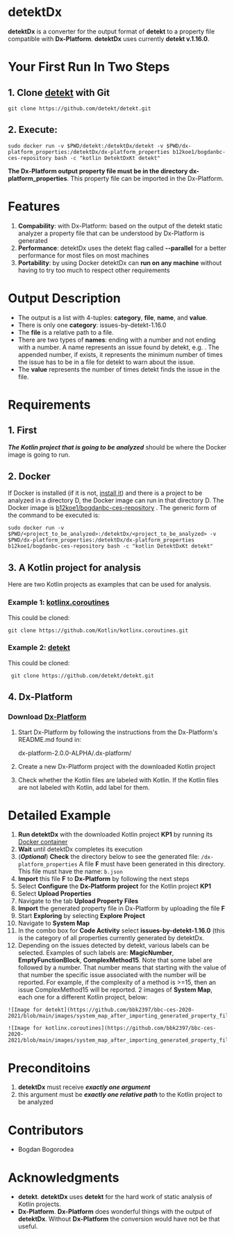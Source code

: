 

# detektDx
  **detektDx** is a converter for the output format of **detekt** to a property file compatible with **Dx-Platform**. **detektDx** uses currently **detekt v.1.16.0**.

# Your First Run In Two Steps
## 1. Clone [detekt](https://github.com/detekt/detekt) with Git

    git clone https://github.com/detekt/detekt.git
## 2. Execute:
    sudo docker run -v $PWD/detekt:/detektDx/detekt -v $PWD/dx-platform_properties:/detektDx/dx-platform_properties b12koe1/bogdanbc-ces-repository bash -c "kotlin DetektDxKt detekt"
 **The Dx-Platform output property file must be in the directory dx-platform_properties**. This property file can be imported in the Dx-Platform.

# Features
 1. **Compability**: with Dx-Platform: based on the output of the detekt static analyzer a property file that can be understood by Dx-Platform is generated
 2. **Performance**: detektDx uses the detekt flag called **--parallel** for a better performance for most files on most machines
 3. **Portability**: by using Docker detektDx can **run on any machine** without having to try too much to respect other requirements

# Output Description
* The output is a list with 4-tuples: **category**, **file**, **name**, and **value**.
* There is only one **category**: issues-by-detekt-1.16.0
* The **file** is a relative path to a file.
* There are two types of **names**: ending with a number and not ending with a number. A name represents an issue found by detekt, e.g. . The appended number, if exists, it represents the minimum number of times the issue has to be in a file for detekt to warn about the issue.
* The **value** represents the number of times detekt finds the issue in the file.

# Requirements
 ## 1. First
 ***The Kotlin project that is going to be analyzed*** should be where the Docker image is going to run.
 ## 2. **Docker**
 If Docker is installed (if it is not, [install it](https://www.docker.com/get-started)) and there is a project to be analyzed in a directory D, the Docker image can run in that directory D. The Docker image is [b12koe1/bogdanbc-ces-repository](https://hub.docker.com/r/b12koe1/bogdanbc-ces-repository) . The generic form of the command to be executed is:

    sudo docker run -v $PWD/<project_to_be_analyzed>:/detektDx/<project_to_be_analyzed> -v $PWD/dx-platform_properties:/detektDx/dx-platform_properties b12koe1/bogdanbc-ces-repository bash -c "kotlin DetektDxKt detekt"

## 3. A Kotlin project for analysis
Here are two Kotlin projects as examples that can be used for analysis.

### Example 1: [kotlinx.coroutines](https://github.com/Kotlin/kotlinx.coroutines)
  This could be cloned:

    git clone https://github.com/Kotlin/kotlinx.coroutines.git
### Example 2: [detekt](https://github.com/detekt/detekt)
  This could be cloned:

     git clone https://github.com/detekt/detekt.git
## 4. Dx-Platform
### Download [Dx-Platform](https://drive.google.com/file/d/1bC4ZJ_RVcGJezAHZ45AIF8UKAh3gG3NY/view)


 1. Start Dx-Platform by following the instructions from the Dx-Platform's README.md found in:

    dx-platform-2.0.0-ALPHA/.dx-platform/

 2. Create a new Dx-Platform project with the downloaded Kotlin project
 3. Check whether the Kotlin files are labeled with Kotlin. If the Kotlin files are not labeled with Kotlin, add label for them.

# Detailed Example

 1. **Run detektDx** with the downloaded Kotlin project **KP1** by running its [Docker container](https://hub.docker.com/r/b12koe1/bogdanbc-ces-repository)
 2. **Wait** until detektDx completes its execution
 3. (***Optional***) **Check** the directory below to see the generated file:
    `/dx-platform_properties`
    A file **F** must have been generated in this directory. This file must have the name:
    `b.json`
 4. **Import** this file **F** to **Dx-Platform** by following the next steps
 5. Select **Configure** the **Dx-Platform project** for the Kotlin project **KP1**
 6. Select **Upload Properties**
 7. Navigate to the tab **Upload Property Files**
 8. **Import** the generated property file in Dx-Platform by uploading the file **F**
 9. Start **Exploring** by selecting **Explore Project**
10. Navigate to **System Map**
11. In the combo box for **Code Activity** select **issues-by-detekt-1.16.0** (this is the category of all properties currently generated by detektDx.
12. Depending on the issues detected by detekt, various labels can be selected. Examples of such labels are: **MagicNumber**, **EmptyFunctionBlock**, **ComplexMethod15**. Note that some label are followed by a number. That number means that starting with the value of that number the specific issue associated with the number will be reported. For example, if the complexity of a method is >=15, then an issue ComplexMethod15 will be reported. 2 images of **System Map**, each one for a different Kotlin project, below:
```
![Image for detekt](https://github.com/bbk2397/bbc-ces-2020-2021/blob/main/images/system_map_after_importing_generated_property_file_for_dk_project.png)
```
```
![Image for kotlinx.coroutines](https://github.com/bbk2397/bbc-ces-2020-2021/blob/main/images/system_map_after_importing_generated_property_file_for_kco_project.png)
```
# Preconditoins
 1. **detektDx** must receive ***exactly one argument***
 2. this argument must be ***exactly one relative path*** to the Kotlin project to be analyzed
# Contributors
* Bogdan Bogorodea
# Acknowledgments
  * **detekt**. **detektDx** uses **detekt** for the hard work of static analysis of Kotlin projects.
  * **Dx-Platform**. **Dx-Platform** does wonderful things with the output of **detektDx**. Without **Dx-Platform** the conversion would have not be that useful.
